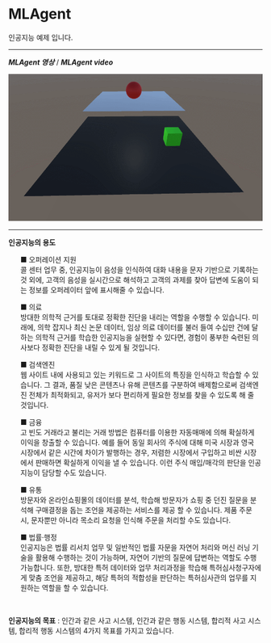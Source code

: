 # MLAgent
 인공지능 예제 입니다.

***
***MLAgent 영상*** / ***MLAgent video***

![MLAgent](./Image/GIF.gif)

***

**인공지능의 용도**

<ul> ■ 오퍼레이션 지원 <br>
콜 센터 업무 중, 인공지능이 음성을 인식하여 대화 내용을 문자 기반으로 기록하는 것 외에, 고객의 음성을 실시간으로 해석하고 고객의 과제를 찾아 답변에 도움이 되는 정보를 오퍼레이터 앞에 표시해줄 수 있습니다. <br>
</ul>

<ul>■ 의료 <br>
방대한 의학적 근거를 토대로 정확한 진단을 내리는 역할을 수행할 수 있습니다. 미래에, 의학 잡지나 최신 논문 데이터, 임상 의료 데이터를 불러 들여 수십만 건에 달하는 의학적 근거를 학습한 인공지능을 실현할 수 있다면, 경험이 풍부한 숙련된 의사보다 정확한 진단을 내릴 수 있게 될 것입니다. </br>
</ul>

<ul>■ 검색엔진 <br>
웹 사이트 내에 사용되고 있는 키워드로 그 사이트의 특징을 인식하고 학습할 수 있습니다. 그 결과, 품질 낮은 콘텐츠나 유해 콘텐츠를 구분하여 배제함으로써 검색엔진 전체가 최적화되고, 유저가 보다 편리하게 필요한 정보를 찾을 수 있도록 해 줄 것입니다. <br>
</ul>

<ul>■ 금융 <br>
고 빈도 거래라고 불리는 거래 방법은 컴퓨터를 이용한 자동매매에 의해 확실하게 이익을 창출할 수 있습니다. 예를 들어 동일 회사의 주식에 대해 미국 시장과 영국 시장에서 같은 시간에 차이가 발행하는 경우, 저렴한 시장에서 구입하고 비싼 시장에서 판매하면 확실하게 이익을 낼 수 있습니다. 이런 주식 매입/매각의 판단을 인공지능이 담당할 수도 있습니다. <br>
</ul>

<ul>■ 유통 <br>
방문자와 온라인쇼핑몰의 데이터를 분석, 학습해 방문자가 쇼핑 중 던진 질문을 분석해 구매결정을 돕는 조언을 제공하는 서비스를 제공 할 수 있습니다. 제품 주문 시, 문자뿐만 아니라 목소리 요청을 인식해 주문을 처리할 수도 있습니다. </br>
</ul>

<ul>■ 법률·행정 <br>
인공지능은 법률 리서치 업무 및 일반적인 법률 자문을 자연어 처리와 머신 러닝 기술을 활용해 수행하는 것이 가능하며, 자연어 기반의 질문에 답변하는 역할도 수행 가능합니다. 또한, 방대한 특허 데이터와 업무 처리과정을 학습해 특허심사청구자에게 맞춤 조언을 제공하고, 해당 특허의 적합성을 판단하는 특허심사관의 업무를 지원하는 역할을 할 수 있습니다. </br>
</ul>
<br>

**인공지능의 목표** : 인간과 같은 사고 시스템, 인간과 같은 행동 시스템, 합리적 사고 시스템, 합리적 행동 시스템의 4가지 목표를 가지고 있습니다.
 <br>
